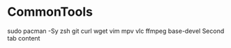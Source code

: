 # CommonTools

<tabs>
<tab title="Arch/Manjaro">
<code-block lang="bash">
sudo pacman -Sy zsh git curl wget vim mpv vlc ffmpeg base-devel
</code-block>
</tab>
<tab title="Second tab">
Second tab content
</tab>
</tabs>